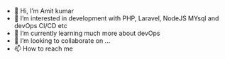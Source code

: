 - 👋 Hi, I’m Amit kumar 
- 👀 I’m interested in development with PHP, Laravel, NodeJS MYsql and devOps CI/CD etc
- 🌱 I’m currently learning much more about devOps 
- 💞️ I’m looking to collaborate on ...
- 📫 How to reach me 

<!---
amitkumarbio/amitkumarbio is a ✨ special ✨ repository because its `README.md` (this file) appears on your GitHub profile.
You can click the Preview link to take a look at your changes.
--->
